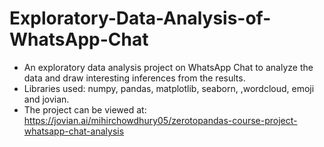 # Exploratory-Data-Analysis-of-WhatsApp-Chat
* An exploratory data analysis project on WhatsApp Chat to analyze the data and draw interesting inferences from the results.
* Libraries used: numpy, pandas, matplotlib, seaborn, ,wordcloud, emoji and jovian.
* The project can be viewed at: https://jovian.ai/mihirchowdhury05/zerotopandas-course-project-whatsapp-chat-analysis
